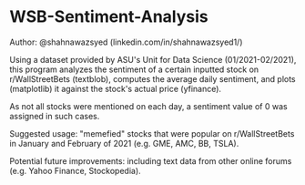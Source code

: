 # WSB-Sentiment-Analysis
Author: @shahnawazsyed (linkedin.com/in/shahnawazsyed1/)

Using a dataset provided by ASU's Unit for Data Science (01/2021-02/2021), this program analyzes the sentiment of a certain inputted stock on r/WallStreetBets (textblob), computes the average daily sentiment, and plots (matplotlib) it against the stock's actual price (yfinance).

As not all stocks were mentioned on each day, a sentiment value of 0 was assigned in such cases.

Suggested usage: "memefied" stocks that were popular on r/WallStreetBets in January and February of 2021 (e.g. GME, AMC, BB, TSLA).

Potential future improvements: including text data from other online forums (e.g. Yahoo Finance, Stockopedia).
